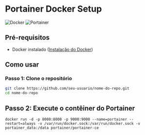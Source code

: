 # Portainer Docker Setup

![Docker](https://img.shields.io/badge/Docker-✔-blue)
![Portainer](https://img.shields.io/badge/Portainer-CE-green)

## Pré-requisitos
- Docker instalado ([Instalação do Docker](https://docs.docker.com/get-docker/))

## Como usar

### Passo 1: Clone o repositório
```bash
git clone https://github.com/seu-usuario/nome-do-repo.git
cd nome-do-repo
```
## Passo 2: Execute o contêiner do Portainer
```docker run -d -p 8000:8000 -p 9000:9000 --name=portainer --restart=always -v /var/run/docker.sock:/var/run/docker.sock -v portainer_data:/data portainer/portainer-ce```
